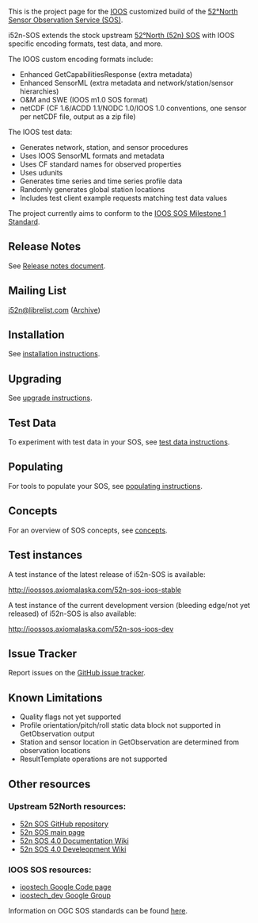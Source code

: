 ---
---

This is the project page for the [IOOS](http://www.ioos.noaa.gov/) customized build of the
[52°North Sensor Observation Service (SOS)](http://52north.org/sos).

i52n-SOS extends the stock upstream [52°North (52n) SOS](https://github.com/52North/SOS) with
IOOS specific encoding formats, test data, and more.

The IOOS custom encoding formats include:

* Enhanced GetCapabilitiesResponse (extra metadata)
* Enhanced SensorML (extra metadata and network/station/sensor hierarchies)
* O&M and SWE (IOOS m1.0 SOS format)
* netCDF (CF 1.6/ACDD 1.1/NODC 1.0/IOOS 1.0 conventions, one sensor per netCDF file, output as a zip file)   

The IOOS test data:

* Generates network, station, and sensor procedures
* Uses IOOS SensorML formats and metadata
* Uses CF standard names for observed properties
* Uses udunits
* Generates time series and time series profile data
* Randomly generates global station locations
* Includes test client example requests matching test data values
 
The project currently aims to conform to the
[IOOS SOS Milestone 1 Standard](https://code.google.com/p/ioostech/source/browse/#svn%2Ftrunk%2Ftemplates%2FMilestone1.0).

## Release Notes

See [Release notes document](https://github.com/ioos/i52n-sos/blob/master/RELEASE-NOTES.txt).

## Mailing List

<i52n@librelist.com> ([Archive](http://librelist.com/browser/i52n/))

## Installation

See [installation instructions](./install.html).

## Upgrading

See [upgrade instructions](./upgrade.html).

## Test Data

To experiment with test data in your SOS, see [test data instructions](./testdata.html).

## Populating

For tools to populate your SOS, see [populating instructions](/populating.html).

## Concepts

For an overview of SOS concepts, see [concepts](/concepts.html).

## Test instances

A test instance of the latest release of i52n-SOS is available:
   
<http://ioossos.axiomalaska.com/52n-sos-ioos-stable>

A test instance of the current development version (bleeding edge/not yet released) of i52n-SOS is also available:

<http://ioossos.axiomalaska.com/52n-sos-ioos-dev>

## Issue Tracker

Report issues on the [GitHub issue tracker](https://github.com/ioos/i52n-sos/issues). 

## Known Limitations

* Quality flags not yet supported
* Profile orientation/pitch/roll static data block not supported in GetObservation output
* Station and sensor location in GetObservation are determined from observation locations
* ResultTemplate operations are not supported
   
## Other resources

### Upstream 52North resources:
  
* [52n SOS GitHub repository](https://github.com/52North/SOS)
* [52n SOS main page](http://52north.org/sos)
* [52n SOS 4.0 Documentation Wiki](https://wiki.52north.org/bin/view/SensorWeb/SensorObservationServiceIVDocumentation)
* [52n SOS 4.0 Develeopment Wiki](https://wiki.52north.org/bin/view/SensorWeb/SensorObservationServiceIV)

### IOOS SOS resources:

* [ioostech Google Code page](http://code.google.com/p/ioostech/)
* [ioostech_dev Google Group](https://groups.google.com/forum/?#!forum/ioostech_dev)
  
Information on OGC SOS standards can be found [here](http://www.opengeospatial.org/standards/sos).
